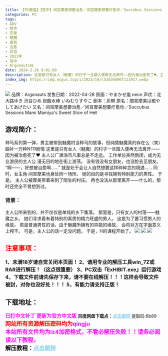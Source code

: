 ```yaml
---
title: 【PC硬盘】【官中】间宫摩美想要治愈／间宫摩美想要疗愈你／Succubus Sessions Mami Mamiya's Sweet Slice of Hell
categories: PC
tags:
- ADV
- 拔作
- 恋爱
- 魅魔
- 兽耳
- 治愈
- 后宫
- 2022年
- 官中
- Argonauts社
date: 2024-2-26 9:01:00
description: 这里是只有女人（魅魔）的村子一旦踏入便再无法离开——因为被治愈死了♥。主人公广濑浩市凡事总是不走运。工作单位突然倒闭，成为无业游民的主人公漫无目的地在街上游荡。没有钱没有女朋友，也没脸去见朋友。“啊——，好想被治愈啊……”就是处于会让人自然想要这样碎碎念的境遇……同时，女主角·间宫摩美也身处同一场所。她的目的是寻找拥有特别能力的男性。
index_img: https://img.acgus.top/i/2023/10/c52dd4d96f111917.webp
---
```

![](https://img.acgus.top/i/2023/10/c52dd4d96f111917.webp)
品牌：Argonauts
发售日期：2022-04-28
原画：やまかぜ嵐 neon
声优：北大路ゆき 渋谷ひめ 炭酸水棒 いねむりすやこ
剧本：灰瞑
原名：間宮摩美は癒やしてあげたい
又名：间宫摩美想要治愈／间宫摩美想要疗愈你／Succubus Sessions Mami Mamiya's Sweet Slice of Hell

## 游戏简介：
种马系列第一弹，男主被带到魅魔村当种马的故事，但纯情魅魔真的存在么（笑）脑补一万种NTR剧情
这里是只有女人（魅魔）的村子一旦踏入便再无法离开——因为被治愈死了♥
主人公广濑浩市凡事总是不走运。
工作单位突然倒闭，成为无业游民的主人公
漫无目的地在街上游荡。
没有钱没有女朋友，也没脸去见朋友。
“啊——，好想被治愈啊……”
就是处于会让人自然想要这样碎碎念的境遇……
同时，女主角·间宫摩美也身处同一场所。
她的目的是寻找拥有特别能力的男性。
于是。
主人公被摩美带着来到了陌生的村庄。
再也没法从那里离开——什么的，那时还完全不曾想到过。

### 背景：
主人公所来到的，并不仅仅是单纯的乡下集落。
那里是，只有女人的村落——魅魔之乡。
她们寻求着有着特别的素质的精力旺盛的男人。
这是为了要习惯男人的缘故。
若是普通男性的话，由于魅魔所拥有的异能的缘故，
会将对方在字面意义上榨干。
可是，主人公的话一定没问题。
于是，H的课程开始了。
![](https://img.acgus.top/i/2023/10/90c1844474111926.webp)
![](https://img.acgus.top/i/2023/10/4060a49e1f111923.webp)
![](https://img.acgus.top/i/2023/10/cfc72bcd39111920.webp)






## <font color=#FF0000 >注意事项：</font>
<font size=3><b>1、未满18岁请自觉关闭本页面！
2、请用专业的解压工具win_7Z或RAR进行解压！（这点很重要）
3、PC双击『ExHIBIT.exe』运行游戏
4、下载文件前请先保存下来，请不要在线解压！！！这样会导致文件被封，对你也没好处！！！
5、有能力请支持正版！</b></font>

## 下载地址：
<font color=#FF00FF size=3><b>已打中文补丁</b></font>
<font color=#FF00FF size=3>**更新为官方中文版**</font>
<b>百度网盘下载点：</b><a href="https://pan.baidu.com/s/1EKUv7CYmchM-LLD7MWkQdw?pwd=8b89" style="color: #87CEEB;"><b>点击跳转</b></a> 提取码:8b89
<a style="padding: 0" href="https://post.qingju.org/AD/"><img style="max-width:100%" src="https://img.acgus.top/i/2024/07/478f689b8021d8d499ab43d21acf137a.gif" alt=""></a>
<b><font color=#FF0000 size=4>网站所有资源解压密码均为</b></font><b><font color=#FF00FF size=4>qingju</font><font color=#FF0000 ></font></b><br><b><font color=#FF00FF size=4>本站所有文件均为lz4加密格式，不看必解压失败！！请务必阅读以下教程。</b></font><br><b><font color=#000 size=4>解压教程：</b><a href="https://post.qingju.org/tutorial/000/" style="color: #87CEEB;"><b>点击跳转</b></a>